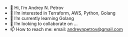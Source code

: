 - 👋 Hi, I’m Andrey N. Petrov
- 👀 I’m interested in Terraform, AWS, Python, Golang
- 🌱 I’m currently learning Golang
- 💞️ I’m looking to collaborate on ...
- 📫 How to reach me: email: andreynpetrov@gmail.com

<!---
andreynpetrov/andreynpetrov is a ✨ special ✨ repository because its `README.md` (this file) appears on your GitHub profile.
You can click the Preview link to take a look at your changes.
--->
